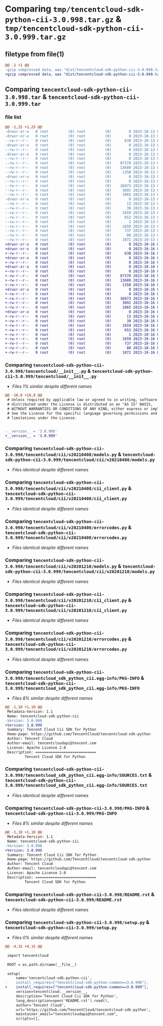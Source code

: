 # Comparing `tmp/tencentcloud-sdk-python-cii-3.0.998.tar.gz` & `tmp/tencentcloud-sdk-python-cii-3.0.999.tar.gz`

## filetype from file(1)

```diff
@@ -1 +1 @@
-gzip compressed data, was "dist/tencentcloud-sdk-python-cii-3.0.998.tar", last modified: Fri Oct 13 00:23:51 2023, max compression
+gzip compressed data, was "dist/tencentcloud-sdk-python-cii-3.0.999.tar", last modified: Mon Oct 16 00:23:03 2023, max compression
```

## Comparing `tencentcloud-sdk-python-cii-3.0.998.tar` & `tencentcloud-sdk-python-cii-3.0.999.tar`

### file list

```diff
@@ -1,25 +1,25 @@
-drwxr-xr-x   0 root         (0) root         (0)        0 2023-10-13 00:23:51.000000 tencentcloud-sdk-python-cii-3.0.998/
-drwxr-xr-x   0 root         (0) root         (0)        0 2023-10-13 00:23:51.000000 tencentcloud-sdk-python-cii-3.0.998/tencentcloud/
--rw-r--r--   0 root         (0) root         (0)      630 2023-10-13 00:23:50.000000 tencentcloud-sdk-python-cii-3.0.998/tencentcloud/__init__.py
-drwxr-xr-x   0 root         (0) root         (0)        0 2023-10-13 00:23:51.000000 tencentcloud-sdk-python-cii-3.0.998/tencentcloud/cii/
--rw-r--r--   0 root         (0) root         (0)        0 2023-10-13 00:23:50.000000 tencentcloud-sdk-python-cii-3.0.998/tencentcloud/cii/__init__.py
-drwxr-xr-x   0 root         (0) root         (0)        0 2023-10-13 00:23:51.000000 tencentcloud-sdk-python-cii-3.0.998/tencentcloud/cii/v20210408/
--rw-r--r--   0 root         (0) root         (0)        0 2023-10-13 00:23:50.000000 tencentcloud-sdk-python-cii-3.0.998/tencentcloud/cii/v20210408/__init__.py
--rw-r--r--   0 root         (0) root         (0)    87370 2023-10-13 00:23:50.000000 tencentcloud-sdk-python-cii-3.0.998/tencentcloud/cii/v20210408/models.py
--rw-r--r--   0 root         (0) root         (0)    13689 2023-10-13 00:23:50.000000 tencentcloud-sdk-python-cii-3.0.998/tencentcloud/cii/v20210408/cii_client.py
--rw-r--r--   0 root         (0) root         (0)     1358 2023-10-13 00:23:50.000000 tencentcloud-sdk-python-cii-3.0.998/tencentcloud/cii/v20210408/errorcodes.py
-drwxr-xr-x   0 root         (0) root         (0)        0 2023-10-13 00:23:51.000000 tencentcloud-sdk-python-cii-3.0.998/tencentcloud/cii/v20201210/
--rw-r--r--   0 root         (0) root         (0)        0 2023-10-13 00:23:50.000000 tencentcloud-sdk-python-cii-3.0.998/tencentcloud/cii/v20201210/__init__.py
--rw-r--r--   0 root         (0) root         (0)    16873 2023-10-13 00:23:50.000000 tencentcloud-sdk-python-cii-3.0.998/tencentcloud/cii/v20201210/models.py
--rw-r--r--   0 root         (0) root         (0)     3891 2023-10-13 00:23:50.000000 tencentcloud-sdk-python-cii-3.0.998/tencentcloud/cii/v20201210/cii_client.py
--rw-r--r--   0 root         (0) root         (0)     1065 2023-10-13 00:23:50.000000 tencentcloud-sdk-python-cii-3.0.998/tencentcloud/cii/v20201210/errorcodes.py
-drwxr-xr-x   0 root         (0) root         (0)        0 2023-10-13 00:23:51.000000 tencentcloud-sdk-python-cii-3.0.998/tencentcloud_sdk_python_cii.egg-info/
--rw-r--r--   0 root         (0) root         (0)       13 2023-10-13 00:23:51.000000 tencentcloud-sdk-python-cii-3.0.998/tencentcloud_sdk_python_cii.egg-info/top_level.txt
--rw-r--r--   0 root         (0) root         (0)       39 2023-10-13 00:23:51.000000 tencentcloud-sdk-python-cii-3.0.998/tencentcloud_sdk_python_cii.egg-info/requires.txt
--rw-r--r--   0 root         (0) root         (0)     1659 2023-10-13 00:23:51.000000 tencentcloud-sdk-python-cii-3.0.998/tencentcloud_sdk_python_cii.egg-info/PKG-INFO
--rw-r--r--   0 root         (0) root         (0)      653 2023-10-13 00:23:51.000000 tencentcloud-sdk-python-cii-3.0.998/tencentcloud_sdk_python_cii.egg-info/SOURCES.txt
--rw-r--r--   0 root         (0) root         (0)        1 2023-10-13 00:23:51.000000 tencentcloud-sdk-python-cii-3.0.998/tencentcloud_sdk_python_cii.egg-info/dependency_links.txt
--rw-r--r--   0 root         (0) root         (0)     1659 2023-10-13 00:23:51.000000 tencentcloud-sdk-python-cii-3.0.998/PKG-INFO
--rw-r--r--   0 root         (0) root         (0)      737 2023-10-13 00:23:50.000000 tencentcloud-sdk-python-cii-3.0.998/README.rst
--rw-r--r--   0 root         (0) root         (0)       88 2023-10-13 00:23:51.000000 tencentcloud-sdk-python-cii-3.0.998/setup.cfg
--rw-r--r--   0 root         (0) root         (0)     1072 2023-10-13 00:23:50.000000 tencentcloud-sdk-python-cii-3.0.998/setup.py
+drwxr-xr-x   0 root         (0) root         (0)        0 2023-10-16 00:23:03.000000 tencentcloud-sdk-python-cii-3.0.999/
+drwxr-xr-x   0 root         (0) root         (0)        0 2023-10-16 00:23:03.000000 tencentcloud-sdk-python-cii-3.0.999/tencentcloud/
+-rw-r--r--   0 root         (0) root         (0)      630 2023-10-16 00:23:03.000000 tencentcloud-sdk-python-cii-3.0.999/tencentcloud/__init__.py
+drwxr-xr-x   0 root         (0) root         (0)        0 2023-10-16 00:23:03.000000 tencentcloud-sdk-python-cii-3.0.999/tencentcloud/cii/
+-rw-r--r--   0 root         (0) root         (0)        0 2023-10-16 00:23:03.000000 tencentcloud-sdk-python-cii-3.0.999/tencentcloud/cii/__init__.py
+drwxr-xr-x   0 root         (0) root         (0)        0 2023-10-16 00:23:03.000000 tencentcloud-sdk-python-cii-3.0.999/tencentcloud/cii/v20210408/
+-rw-r--r--   0 root         (0) root         (0)        0 2023-10-16 00:23:03.000000 tencentcloud-sdk-python-cii-3.0.999/tencentcloud/cii/v20210408/__init__.py
+-rw-r--r--   0 root         (0) root         (0)    87370 2023-10-16 00:23:03.000000 tencentcloud-sdk-python-cii-3.0.999/tencentcloud/cii/v20210408/models.py
+-rw-r--r--   0 root         (0) root         (0)    13689 2023-10-16 00:23:03.000000 tencentcloud-sdk-python-cii-3.0.999/tencentcloud/cii/v20210408/cii_client.py
+-rw-r--r--   0 root         (0) root         (0)     1358 2023-10-16 00:23:03.000000 tencentcloud-sdk-python-cii-3.0.999/tencentcloud/cii/v20210408/errorcodes.py
+drwxr-xr-x   0 root         (0) root         (0)        0 2023-10-16 00:23:03.000000 tencentcloud-sdk-python-cii-3.0.999/tencentcloud/cii/v20201210/
+-rw-r--r--   0 root         (0) root         (0)        0 2023-10-16 00:23:03.000000 tencentcloud-sdk-python-cii-3.0.999/tencentcloud/cii/v20201210/__init__.py
+-rw-r--r--   0 root         (0) root         (0)    16873 2023-10-16 00:23:03.000000 tencentcloud-sdk-python-cii-3.0.999/tencentcloud/cii/v20201210/models.py
+-rw-r--r--   0 root         (0) root         (0)     3891 2023-10-16 00:23:03.000000 tencentcloud-sdk-python-cii-3.0.999/tencentcloud/cii/v20201210/cii_client.py
+-rw-r--r--   0 root         (0) root         (0)     1065 2023-10-16 00:23:03.000000 tencentcloud-sdk-python-cii-3.0.999/tencentcloud/cii/v20201210/errorcodes.py
+drwxr-xr-x   0 root         (0) root         (0)        0 2023-10-16 00:23:03.000000 tencentcloud-sdk-python-cii-3.0.999/tencentcloud_sdk_python_cii.egg-info/
+-rw-r--r--   0 root         (0) root         (0)       13 2023-10-16 00:23:03.000000 tencentcloud-sdk-python-cii-3.0.999/tencentcloud_sdk_python_cii.egg-info/top_level.txt
+-rw-r--r--   0 root         (0) root         (0)       39 2023-10-16 00:23:03.000000 tencentcloud-sdk-python-cii-3.0.999/tencentcloud_sdk_python_cii.egg-info/requires.txt
+-rw-r--r--   0 root         (0) root         (0)     1659 2023-10-16 00:23:03.000000 tencentcloud-sdk-python-cii-3.0.999/tencentcloud_sdk_python_cii.egg-info/PKG-INFO
+-rw-r--r--   0 root         (0) root         (0)      653 2023-10-16 00:23:03.000000 tencentcloud-sdk-python-cii-3.0.999/tencentcloud_sdk_python_cii.egg-info/SOURCES.txt
+-rw-r--r--   0 root         (0) root         (0)        1 2023-10-16 00:23:03.000000 tencentcloud-sdk-python-cii-3.0.999/tencentcloud_sdk_python_cii.egg-info/dependency_links.txt
+-rw-r--r--   0 root         (0) root         (0)     1659 2023-10-16 00:23:03.000000 tencentcloud-sdk-python-cii-3.0.999/PKG-INFO
+-rw-r--r--   0 root         (0) root         (0)      737 2023-10-16 00:23:03.000000 tencentcloud-sdk-python-cii-3.0.999/README.rst
+-rw-r--r--   0 root         (0) root         (0)       88 2023-10-16 00:23:03.000000 tencentcloud-sdk-python-cii-3.0.999/setup.cfg
+-rw-r--r--   0 root         (0) root         (0)     1072 2023-10-16 00:23:03.000000 tencentcloud-sdk-python-cii-3.0.999/setup.py
```

### Comparing `tencentcloud-sdk-python-cii-3.0.998/tencentcloud/__init__.py` & `tencentcloud-sdk-python-cii-3.0.999/tencentcloud/__init__.py`

 * *Files 1% similar despite different names*

```diff
@@ -10,8 +10,8 @@
 # Unless required by applicable law or agreed to in writing, software
 # distributed under the License is distributed on an "AS IS" BASIS,
 # WITHOUT WARRANTIES OR CONDITIONS OF ANY KIND, either express or implied.
 # See the License for the specific language governing permissions and
 # limitations under the License.
 
 
-__version__ = '3.0.998'
+__version__ = '3.0.999'
```

### Comparing `tencentcloud-sdk-python-cii-3.0.998/tencentcloud/cii/v20210408/models.py` & `tencentcloud-sdk-python-cii-3.0.999/tencentcloud/cii/v20210408/models.py`

 * *Files identical despite different names*

### Comparing `tencentcloud-sdk-python-cii-3.0.998/tencentcloud/cii/v20210408/cii_client.py` & `tencentcloud-sdk-python-cii-3.0.999/tencentcloud/cii/v20210408/cii_client.py`

 * *Files identical despite different names*

### Comparing `tencentcloud-sdk-python-cii-3.0.998/tencentcloud/cii/v20210408/errorcodes.py` & `tencentcloud-sdk-python-cii-3.0.999/tencentcloud/cii/v20210408/errorcodes.py`

 * *Files identical despite different names*

### Comparing `tencentcloud-sdk-python-cii-3.0.998/tencentcloud/cii/v20201210/models.py` & `tencentcloud-sdk-python-cii-3.0.999/tencentcloud/cii/v20201210/models.py`

 * *Files identical despite different names*

### Comparing `tencentcloud-sdk-python-cii-3.0.998/tencentcloud/cii/v20201210/cii_client.py` & `tencentcloud-sdk-python-cii-3.0.999/tencentcloud/cii/v20201210/cii_client.py`

 * *Files identical despite different names*

### Comparing `tencentcloud-sdk-python-cii-3.0.998/tencentcloud/cii/v20201210/errorcodes.py` & `tencentcloud-sdk-python-cii-3.0.999/tencentcloud/cii/v20201210/errorcodes.py`

 * *Files identical despite different names*

### Comparing `tencentcloud-sdk-python-cii-3.0.998/tencentcloud_sdk_python_cii.egg-info/PKG-INFO` & `tencentcloud-sdk-python-cii-3.0.999/tencentcloud_sdk_python_cii.egg-info/PKG-INFO`

 * *Files 8% similar despite different names*

```diff
@@ -1,10 +1,10 @@
 Metadata-Version: 1.1
 Name: tencentcloud-sdk-python-cii
-Version: 3.0.998
+Version: 3.0.999
 Summary: Tencent Cloud Cii SDK for Python
 Home-page: https://github.com/TencentCloud/tencentcloud-sdk-python
 Author: Tencent Cloud
 Author-email: tencentcloudapi@tencent.com
 License: Apache License 2.0
 Description: ============================
         Tencent Cloud SDK for Python
```

### Comparing `tencentcloud-sdk-python-cii-3.0.998/tencentcloud_sdk_python_cii.egg-info/SOURCES.txt` & `tencentcloud-sdk-python-cii-3.0.999/tencentcloud_sdk_python_cii.egg-info/SOURCES.txt`

 * *Files identical despite different names*

### Comparing `tencentcloud-sdk-python-cii-3.0.998/PKG-INFO` & `tencentcloud-sdk-python-cii-3.0.999/PKG-INFO`

 * *Files 8% similar despite different names*

```diff
@@ -1,10 +1,10 @@
 Metadata-Version: 1.1
 Name: tencentcloud-sdk-python-cii
-Version: 3.0.998
+Version: 3.0.999
 Summary: Tencent Cloud Cii SDK for Python
 Home-page: https://github.com/TencentCloud/tencentcloud-sdk-python
 Author: Tencent Cloud
 Author-email: tencentcloudapi@tencent.com
 License: Apache License 2.0
 Description: ============================
         Tencent Cloud SDK for Python
```

### Comparing `tencentcloud-sdk-python-cii-3.0.998/README.rst` & `tencentcloud-sdk-python-cii-3.0.999/README.rst`

 * *Files identical despite different names*

### Comparing `tencentcloud-sdk-python-cii-3.0.998/setup.py` & `tencentcloud-sdk-python-cii-3.0.999/setup.py`

 * *Files 0% similar despite different names*

```diff
@@ -4,15 +4,15 @@
 
 import tencentcloud
 
 ROOT = os.path.dirname(__file__)
 
 setup(
     name='tencentcloud-sdk-python-cii',
-    install_requires=["tencentcloud-sdk-python-common==3.0.998"],
+    install_requires=["tencentcloud-sdk-python-common==3.0.999"],
     version=tencentcloud.__version__,
     description='Tencent Cloud Cii SDK for Python',
     long_description=open('README.rst').read(),
     author='Tencent Cloud',
     url='https://github.com/TencentCloud/tencentcloud-sdk-python',
     maintainer_email="tencentcloudapi@tencent.com",
     scripts=[],
```

